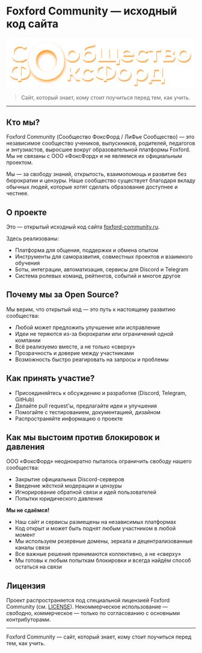 
# Foxford Community — исходный код сайта

![LOGO with shadows](/public/ffc-long-logo-with-cool-shadow.svg)

> Сайт, который знает, кому стоит поучиться перед тем, как учить.

---

## Кто мы?
Foxford Community (Сообщество ФоксФорд / ЛиФье Сообщество) — это независимое сообщество учеников, выпускников, родителей, педагогов и энтузиастов, выросшее вокруг образовательной платформы Foxford. Мы не связаны с ООО «ФоксФорд» и не являемся их официальным проектом.

Мы — за свободу знаний, открытость, взаимопомощь и развитие без бюрократии и цензуры. Наше сообщество существует благодаря вкладу обычных людей, которые хотят сделать образование доступнее и честнее.

## О проекте
Это — открытый исходный код сайта [foxford-community.ru](https://foxford-community.ru).

Здесь реализованы:
- Платформа для общения, поддержки и обмена опытом
- Инструменты для саморазвития, совместных проектов и взаимного обучения
- Боты, интеграции, автоматизация, сервисы для Discord и Telegram
- Система ролевых команд, рейтингов, событий и многое другое

## Почему мы за Open Source?
Мы верим, что открытый код — это путь к настоящему развитию сообщества:
- Любой может предложить улучшение или исправление
- Идеи не теряются из-за бюрократии или ограничений одной компании
- Всё реализуемо вместе, а не только «сверху»
- Прозрачность и доверие между участниками
- Возможность быстро реагировать на запросы и проблемы

## Как принять участие?
- Присоединяйтесь к обсуждению и разработке (Discord, Telegram, GitHub)
- Делайте pull request'ы, предлагайте идеи и улучшения
- Помогайте с тестированием, документацией, дизайном
- Распространяйте информацию о проекте

## Как мы выстоим против блокировок и давления
ООО «ФоксФорд» неоднократно пыталось ограничить свободу нашего сообщества:
- Закрытие официальных Discord-серверов
- Введение жёсткой модерации и цензуры
- Игнорирование обратной связи и идей пользователей
- Попытки юридического давления

**Мы не сдаёмся!**
- Наш сайт и сервисы размещены на независимых платформах
- Код открыт и может быть поднят любым участником в любой момент
- Мы используем резервные домены, зеркала и децентрализованные каналы связи
- Все важные решения принимаются коллективно, а не «сверху»
- Мы готовы к любым попыткам блокировки и всегда найдём способ остаться на связи

## Лицензия
Проект распространяется под специальной лицензией Foxford Community (см. [LICENSE](LICENSE)). Некоммерческое использование — свободно, коммерческое — только по согласованию с основными контрибуторами.

---

Foxford Community — сайт, который знает, кому стоит поучиться перед тем, как учить.
